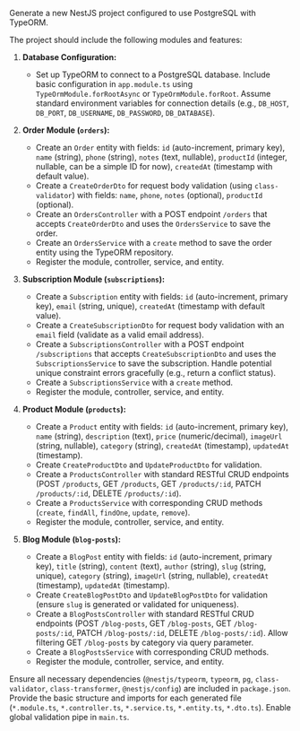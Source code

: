Generate a new NestJS project configured to use PostgreSQL with TypeORM.

The project should include the following modules and features:

1.  **Database Configuration:**
    *   Set up TypeORM to connect to a PostgreSQL database. Include basic configuration in `app.module.ts` using `TypeOrmModule.forRootAsync` or `TypeOrmModule.forRoot`. Assume standard environment variables for connection details (e.g., `DB_HOST`, `DB_PORT`, `DB_USERNAME`, `DB_PASSWORD`, `DB_DATABASE`).

2.  **Order Module (`orders`):**
    *   Create an `Order` entity with fields: `id` (auto-increment, primary key), `name` (string), `phone` (string), `notes` (text, nullable), `productId` (integer, nullable, can be a simple ID for now), `createdAt` (timestamp with default value).
    *   Create a `CreateOrderDto` for request body validation (using `class-validator`) with fields: `name`, `phone`, `notes` (optional), `productId` (optional).
    *   Create an `OrdersController` with a POST endpoint `/orders` that accepts `CreateOrderDto` and uses the `OrdersService` to save the order.
    *   Create an `OrdersService` with a `create` method to save the order entity using the TypeORM repository.
    *   Register the module, controller, service, and entity.

3.  **Subscription Module (`subscriptions`):**
    *   Create a `Subscription` entity with fields: `id` (auto-increment, primary key), `email` (string, unique), `createdAt` (timestamp with default value).
    *   Create a `CreateSubscriptionDto` for request body validation with an `email` field (validate as a valid email address).
    *   Create a `SubscriptionsController` with a POST endpoint `/subscriptions` that accepts `CreateSubscriptionDto` and uses the `SubscriptionsService` to save the subscription. Handle potential unique constraint errors gracefully (e.g., return a conflict status).
    *   Create a `SubscriptionsService` with a `create` method.
    *   Register the module, controller, service, and entity.

4.  **Product Module (`products`):**
    *   Create a `Product` entity with fields: `id` (auto-increment, primary key), `name` (string), `description` (text), `price` (numeric/decimal), `imageUrl` (string, nullable), `category` (string), `createdAt` (timestamp), `updatedAt` (timestamp).
    *   Create `CreateProductDto` and `UpdateProductDto` for validation.
    *   Create a `ProductsController` with standard RESTful CRUD endpoints (POST `/products`, GET `/products`, GET `/products/:id`, PATCH `/products/:id`, DELETE `/products/:id`).
    *   Create a `ProductsService` with corresponding CRUD methods (`create`, `findAll`, `findOne`, `update`, `remove`).
    *   Register the module, controller, service, and entity.

5.  **Blog Module (`blog-posts`):**
    *   Create a `BlogPost` entity with fields: `id` (auto-increment, primary key), `title` (string), `content` (text), `author` (string), `slug` (string, unique), `category` (string), `imageUrl` (string, nullable), `createdAt` (timestamp), `updatedAt` (timestamp).
    *   Create `CreateBlogPostDto` and `UpdateBlogPostDto` for validation (ensure `slug` is generated or validated for uniqueness).
    *   Create a `BlogPostsController` with standard RESTful CRUD endpoints (POST `/blog-posts`, GET `/blog-posts`, GET `/blog-posts/:id`, PATCH `/blog-posts/:id`, DELETE `/blog-posts/:id`). Allow filtering GET `/blog-posts` by category via query parameter.
    *   Create a `BlogPostsService` with corresponding CRUD methods.
    *   Register the module, controller, service, and entity.

Ensure all necessary dependencies (`@nestjs/typeorm`, `typeorm`, `pg`, `class-validator`, `class-transformer`, `@nestjs/config`) are included in `package.json`. Provide the basic structure and imports for each generated file (`*.module.ts`, `*.controller.ts`, `*.service.ts`, `*.entity.ts`, `*.dto.ts`). Enable global validation pipe in `main.ts`.